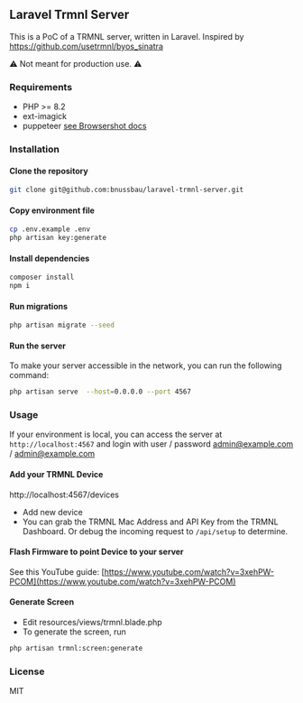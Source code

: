 ## Laravel Trmnl Server

This is a PoC of a TRMNL server, written in Laravel. Inspired by https://github.com/usetrmnl/byos_sinatra

⚠️ Not meant for production use.️️ ⚠️

### Requirements
* PHP >= 8.2
* ext-imagick
* puppeteer [see Browsershot docs](https://spatie.be/docs/browsershot/v4/requirements)

### Installation

#### Clone the repository

```bash
git clone git@github.com:bnussbau/laravel-trmnl-server.git
```

#### Copy environment file

```bash
cp .env.example .env
php artisan key:generate
```

#### Install dependencies

```bash
composer install
npm i
```

#### Run migrations

```bash
php artisan migrate --seed
```

#### Run the server

To make your server accessible in the network, you can run the following command:

```bash
php artisan serve  --host=0.0.0.0 --port 4567
```

### Usage

If your environment is local, you can access the server at `http://localhost:4567` and login with user / password
admin@example.com / admin@example.com

#### Add your TRMNL Device

http://localhost:4567/devices

* Add new device
* You can grab the TRMNL Mac Address and API Key from the TRMNL Dashboard. Or debug the incoming request to `/api/setup` to determine.

#### Flash Firmware to point Device to your server
See this YouTube guide: [https://www.youtube.com/watch?v=3xehPW-PCOM](https://www.youtube.com/watch?v=3xehPW-PCOM)

#### Generate Screen

* Edit resources/views/trmnl.blade.php
* To generate the screen, run

```bash
php artisan trmnl:screen:generate
```


### License
MIT

